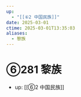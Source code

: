 ```yaml
---
up:
  - "[[⑥2 中国民族]]"
date: 2025-03-01
ctime: 2025-03-01T13:35:03
aliases:
  - 黎族
---
```


# ⑥281 黎族

- up: [[⑥2 中国民族]]
